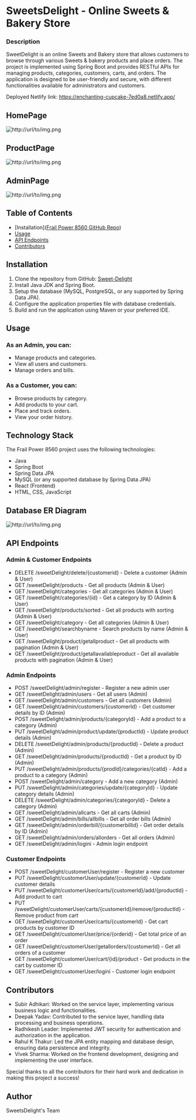 # SweetsDelight - Online Sweets & Bakery Store

### Description
SweetDelight is an online Sweets and Bakery store that allows customers to browse through various Sweets & bakery products and place orders. The project is implemented using Spring Boot and provides RESTful APIs for managing products, categories, customers, carts, and orders. The application is designed to be user-friendly and secure, with different functionalities available for administrators and customers.

Deployed Netlify link:   https://enchanting-cupcake-7ed0a8.netlify.app/ <br>

## HomePage
![http://url/to/img.png](https://github.com/RADHIKESHS/frail-power-8560/blob/main/Home%20page.jpg)

## ProductPage
![http://url/to/img.png](https://github.com/RADHIKESHS/frail-power-8560/blob/main/productpage.jpg)

## AdminPage
![http://url/to/img.png](https://github.com/RADHIKESHS/frail-power-8560/blob/main/Adminpanel.jpg)

## Table of Contents
- [Installation]([Frail Power 8560 GitHub Repo](https://github.com/RADHIKESHS/frail-power-8560))
- [Usage](#usage)
- [API Endpoints](#api-endpoints)
- [Contributors](#contributors)

## Installation
1. Clone the repository from GitHub: [Sweet-Delight](https://github.com/RADHIKESHS/frail-power-8560)
2. Install Java JDK and Spring Boot.
3. Setup the database (MySQL, PostgreSQL, or any supported by Spring Data JPA).
4. Configure the application properties file with database credentials.
5. Build and run the application using Maven or your preferred IDE.

## Usage
### As an Admin, you can:
- Manage products and categories.
- View all users and customers.
- Manage orders and bills.

### As a Customer, you can:
- Browse products by category.
- Add products to your cart.
- Place and track orders.
- View your order history.

## Technology Stack
The Frail Power 8560 project uses the following technologies:

- Java
- Spring Boot
- Spring Data JPA
- MySQL (or any supported database by Spring Data JPA)
- React (Frontend)
- HTML, CSS, JavaScript

## Database ER Diagram
![http://url/to/img.png](https://github.com/RADHIKESHS/frail-power-8560/blob/main/Sweetdelight%20database%20ER.png?raw=true)

## API Endpoints
### Admin & Customer Endpoints
- DELETE /sweetDelight/delete/{customerid} - Delete a customer (Admin & User)
- GET /sweetDelight/products - Get all products (Admin & User)
- GET /sweetDelight/categories - Get all categories (Admin & User)
- GET /sweetDelight/categories/{id} - Get a category by ID (Admin & User)
- GET /sweetDelight/products/sorted - Get all products with sorting (Admin & User)
- GET /sweetDelight/category - Get all categories (Admin & User)
- GET /sweetDelight/searchbyname - Search products by name (Admin & User)
- GET /sweetDelight/product/getallproduct - Get all products with pagination (Admin & User)
- GET /sweetDelight/product/getallavailableproduct - Get all available products with pagination (Admin & User)

### Admin Endpoints
- POST /sweetDelight/admin/register - Register a new admin user
- GET /sweetDelight/admin/users - Get all users (Admin)
- GET /sweetDelight/admin/customers - Get all customers (Admin)
- GET /sweetDelight/admin/customers/{customerId} - Get customer details by ID (Admin)
- POST /sweetDelight/admin/products/{categoryId} - Add a product to a category (Admin)
- PUT /sweetDelight/admin/product/update/{productId} - Update product details (Admin)
- DELETE /sweetDelight/admin/products/{productId} - Delete a product (Admin)
- GET /sweetDelight/admin/products/{productId} - Get a product by ID (Admin)
- PUT /sweetDelight/admin/products/{prodId}/categories/{catId} - Add a product to a category (Admin)
- POST /sweetDelight/admin/category - Add a new category (Admin)
- PUT /sweetDelight/admin/categories/update/{categoryId} - Update category details (Admin)
- DELETE /sweetDelight/admin/categories/{categoryId} - Delete a category (Admin)
- GET /sweetDelight/admin/allcarts - Get all carts (Admin)
- GET /sweetDelight/admin/bills/allbills - Get all order bills (Admin)
- GET /sweetDelight/admin/orderbill/{customerbillid} - Get order details by ID (Admin)
- GET /sweetDelight/admin/orders/allorders - Get all orders (Admin)
- GET /sweetDelight/admin/logini - Admin login endpoint

### Customer Endpoints
- POST /sweetDelight/customerUser/register - Register a new customer
- PUT /sweetDelight/customerUser/update/{customerId} - Update customer details
- PUT /sweetDelight/customerUser/carts/{customerId}/add/{productId} - Add product to cart
- PUT /sweetDelight/customerUser/carts/{customerId}/remove/{productId} - Remove product from cart
- GET /sweetDelight/customerUser/carts/{customerId} - Get cart products by customer ID
- GET /sweetDelight/customerUser/price/{orderid} - Get total price of an order
- GET /sweetDelight/customerUser/getallorders/{customerId} - Get all orders of a customer
- GET /sweetDelight/customerUser/cart/{id}/product - Get products in the cart by customer ID
- GET /sweetDelight/customerUser/logini - Customer login endpoint

## Contributors
- Subir Adhikari: Worked on the service layer, implementing various business logic and functionalities.
- Deepak Yadav: Contributed to the service layer, handling data processing and business operations.
- Radhikesh Leader: Implemented JWT security for authentication and authorization in the application.
- Rahul K Thakur: Led the JPA entity mapping and database design, ensuring data persistence and integrity.
- Vivek Sharma: Worked on the frontend development, designing and implementing the user interface.

Special thanks to all the contributors for their hard work and dedication in making this project a success!

## Author
SweetsDelight's Team
